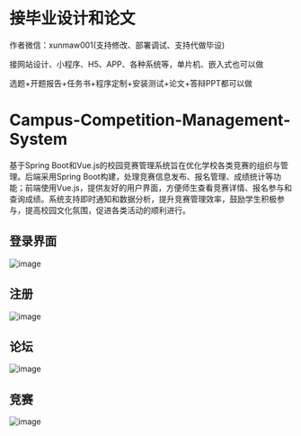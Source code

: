 # 接毕业设计和论文
作者微信：xunmaw001(支持修改、部署调试、支持代做毕设)

接网站设计、小程序、H5、APP、各种系统等，单片机、嵌入式也可以做

选题+开题报告+任务书+程序定制+安装测试+论文+答辩PPT都可以做
# Campus-Competition-Management-System
基于Spring Boot和Vue.js的校园竞赛管理系统旨在优化学校各类竞赛的组织与管理。后端采用Spring Boot构建，处理竞赛信息发布、报名管理、成绩统计等功能；前端使用Vue.js，提供友好的用户界面，方便师生查看竞赛详情、报名参与和查询成绩。系统支持即时通知和数据分析，提升竞赛管理效率，鼓励学生积极参与，提高校园文化氛围，促进各类活动的顺利进行。
## 登录界面
![image](https://github.com/user-attachments/assets/57dc6d0e-4990-4407-aa6c-ea1a4fd8c7e8)
## 注册
![image](https://github.com/user-attachments/assets/d6b431e7-9617-45cc-9ff4-d74465ec5005)
## 论坛
![image](https://github.com/user-attachments/assets/71ccb6e7-e052-4c5a-877c-1287b4489586)
## 竞赛
![image](https://github.com/user-attachments/assets/d5246d57-1353-45ee-97bd-19fc125cd628)
